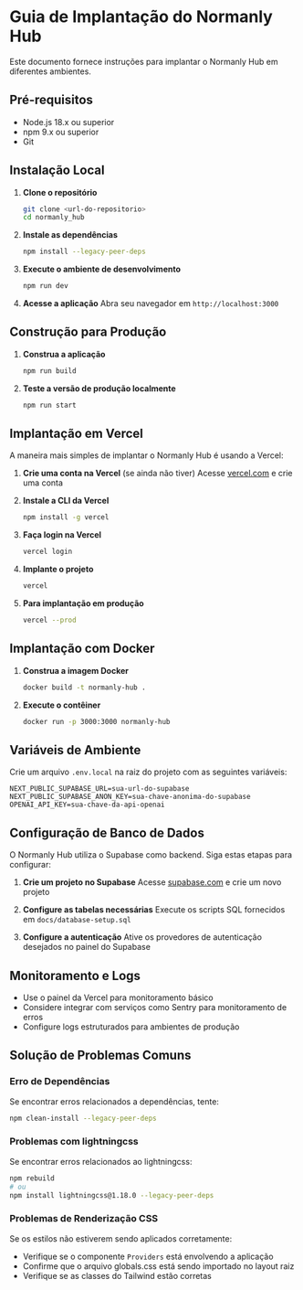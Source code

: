 # Guia de Implantação do Normanly Hub

Este documento fornece instruções para implantar o Normanly Hub em diferentes ambientes.

## Pré-requisitos

- Node.js 18.x ou superior
- npm 9.x ou superior
- Git

## Instalação Local

1. **Clone o repositório**
   ```bash
   git clone <url-do-repositorio>
   cd normanly_hub
   ```

2. **Instale as dependências**
   ```bash
   npm install --legacy-peer-deps
   ```

3. **Execute o ambiente de desenvolvimento**
   ```bash
   npm run dev
   ```

4. **Acesse a aplicação**
   Abra seu navegador em `http://localhost:3000`

## Construção para Produção

1. **Construa a aplicação**
   ```bash
   npm run build
   ```

2. **Teste a versão de produção localmente**
   ```bash
   npm run start
   ```

## Implantação em Vercel

A maneira mais simples de implantar o Normanly Hub é usando a Vercel:

1. **Crie uma conta na Vercel** (se ainda não tiver)
   Acesse [vercel.com](https://vercel.com) e crie uma conta

2. **Instale a CLI da Vercel**
   ```bash
   npm install -g vercel
   ```

3. **Faça login na Vercel**
   ```bash
   vercel login
   ```

4. **Implante o projeto**
   ```bash
   vercel
   ```

5. **Para implantação em produção**
   ```bash
   vercel --prod
   ```

## Implantação com Docker

1. **Construa a imagem Docker**
   ```bash
   docker build -t normanly-hub .
   ```

2. **Execute o contêiner**
   ```bash
   docker run -p 3000:3000 normanly-hub
   ```

## Variáveis de Ambiente

Crie um arquivo `.env.local` na raiz do projeto com as seguintes variáveis:

```
NEXT_PUBLIC_SUPABASE_URL=sua-url-do-supabase
NEXT_PUBLIC_SUPABASE_ANON_KEY=sua-chave-anonima-do-supabase
OPENAI_API_KEY=sua-chave-da-api-openai
```

## Configuração de Banco de Dados

O Normanly Hub utiliza o Supabase como backend. Siga estas etapas para configurar:

1. **Crie um projeto no Supabase**
   Acesse [supabase.com](https://supabase.com) e crie um novo projeto

2. **Configure as tabelas necessárias**
   Execute os scripts SQL fornecidos em `docs/database-setup.sql`

3. **Configure a autenticação**
   Ative os provedores de autenticação desejados no painel do Supabase

## Monitoramento e Logs

- Use o painel da Vercel para monitoramento básico
- Considere integrar com serviços como Sentry para monitoramento de erros
- Configure logs estruturados para ambientes de produção

## Solução de Problemas Comuns

### Erro de Dependências
Se encontrar erros relacionados a dependências, tente:
```bash
npm clean-install --legacy-peer-deps
```

### Problemas com lightningcss
Se encontrar erros relacionados ao lightningcss:
```bash
npm rebuild
# ou
npm install lightningcss@1.18.0 --legacy-peer-deps
```

### Problemas de Renderização CSS
Se os estilos não estiverem sendo aplicados corretamente:
- Verifique se o componente `Providers` está envolvendo a aplicação
- Confirme que o arquivo globals.css está sendo importado no layout raiz
- Verifique se as classes do Tailwind estão corretas
